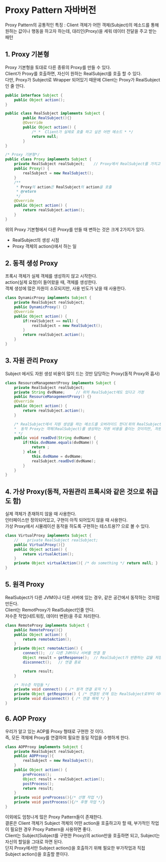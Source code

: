 # Proxy Pattern 자바버전
Proxy Pattern의 공통적인 특징 : Client 객체가 어떤 객체(Subject)의 메소드를 통해 원하는 값이나 행동을 하고자 하는데, 대리인(Proxy)을 세워 데이터 전달을 주고 받는 패턴

## 1. Proxy 기본형  
Proxy 기본형을 토대로 다른 종류의 Proxy를 만들 수 있다.   
Client가 Proxy를 호출하면, 자신이 원하는 RealSubject를 호출 할 수 있다.  
다만, Proxy가 Subject로 Wrapper 되어있기 때문에 Client는 Proxy가 RealSubject인 줄 안다.

```java
public interface Subject {
    public Object action();
}

public class RealSubject implements Subject {
        public RealSubject(){}
        @Override
        public Object action() {
            /* *  Client가 실제로 호출 하고 싶은 어떤 메소드 * */
            return null;
        }
}

/* Proxy 기본형*/
public class Proxy implements Subject {
    private RealSubject realSubject;    // Proxy에서 RealSubject를 가지고 있음
    public Proxy() {
        realSubject = new RealSubject();
    }
    /**
     * Proxy의 action은 RealSubject의 action을 호출
     * @return
     */
    @Override
    public Object action() {
        return realSubject.action();
    }
}
```

위의 Proxy 기본형에서 다른 Proxy를 만들 때 변하는 것은 크게 2가지가 있다.  
- RealSubject의 생성 시점
- Proxy 객체의 action()에서 하는 일

## 2. 동적 생성 Proxy
프록시 객체가 실제 객체를 생성하지 않고 시작한다.  
action(실제 요청)이 들어왔을 때, 객체를 생성한다.  
객체 생성에 많은 자원이 소모되지만, 사용 빈도가 낮을 때 사용한다.  

```java
class DynamicProxy implements Subject {
    private RealSubject realSubject;
    public DynamicProxy() {}
    @Override
    public Object action() {
        if(realSubject == null) {
            realSubject = new RealSubject();
        }
        return realSubject.action();
    }
}
```

## 3. 자원 관리 Proxy
Subject 에서도 자원 생성 비용이 많이 드는 것만 담당하는 Proxy(동적 Proxy와 흡사)  

```java
class ResourceManagementProxy implements Subject {
    private RealSubject realSubject;
    private String dvdName;     // 위의 RealSubject에도 있다고 가정
    public ResourceManagementProxy() {}
    @Override
    public Object action() {
        return realSubject.action();
    }

    /* RealSubject에서 자원 생성을 하는 메소드를 오버라이드 한다(위의 RealSubject에는 없다)
    *  동적 Proxy는 객체(RealSubject)를 생성하는 자원 비용을 줄이는 것이지만, 자원 관리 Proxy는 객체(RealSubject)에서 자원을 생성하는 비용을 줄이는 것.
    * */
    public void readDvd(String dvdName) {
        if(this.dvdName.equals(dvdName)) {
            return ;
        } else {
            this.dvdName = dvdName;
            realSubject.readDvd(dvdName);
        }
    }
}
```

## 4. 가상 Proxy(동적, 자원관리 프록시와 같은 것으로 취급도 함)
실제 객체가 존재하지 않을 때 사용한다.  
인터페이스만 정의되어있고, 구현이 아직 되어있지 않을 때 사용한다.  
가상 Proxy에서 시뮬레이션 동작을 하도록 구현하는 테스트용?? 으로 볼 수 있다.  

```java
class VirtualProxy implements Subject {
    //    private RealSubject realSubject;
    public VirtualProxy(){}
    public Object action() {
        return virtualAction();
    }
    private Object virtualAction(){ /* do something */ return null; }
}
```

## 5. 원격 Proxy
RealSubject가 다른 JVM이나 다른 서버에 있는 경우, 같은 공간에서 동작하는 것처럼 만든다.  
Client는 RemotProxy가 RealSubject인줄 안다.  
저수준 작업(네트워킹, 데이터 변환)을 주로 처리한다.  

```java
class RemoteProxy implements Subject {
    public RemoteProxy(){}
    public Object action() {
        return remoteAction();
    }
    private Object remoteAction() {
        connect();  // 다른 JVM이나 서버를 연결 함
        Object result = getResponse();  // RealSubject가 반환하는 값을 저장
        disconnect();   // 연결 종료

        return result;
    }

    /* 저수준 작업들 */
    private void connect() { /* 원격 연결 로직 */ }
    private Object getResponse() { /* 연결된 곳에 있는 RealSubject로부터 데이터 받는 로직 */ }
    private void disconnect() { /* 연결 해제 */ }
}
```

## 6. AOP Proxy
우리가 알고 있는 AOP를 Proxy 형태로 구현한 것 이다.  
즉, 모든 객체에 Proxy를 연결하여 필요한 동일 작업을 수행하게 한다. 

```java
class AOPProxy implements Subject {
    private RealSubject realSubject;
    public AOPProxy(){
        realSubject = new RealSubject();
    }
    public Object action() {
        preProcess();
        Object result = realSubject.action();
        postProcess();
        return result;
    }
    private void preProcess(){/* 선행 작업 */}
    private void postProcess(){/* 후행 작업 */}
}
```

이외에도 엄청나게 많은 Proxy Pattern들이 존재한다.  
결론은 Client 객체가 Subject 객체의 어떤 action을 호출하고자 할 때, 부가적인 작업이 필요한 경우 Proxy Pattern을 사용하면 좋다.  
Client는 Subject(Subject를 구현한 Proxy)의 action만을 호출하면 되고, Subject는 자신의 할일을 그대로 하면 된다.  
단지 Proxy에서만 Subject action()을 호출하기 위해 필요한 부가작업과 직접 Subject action()을 호출할 뿐이다.  
